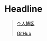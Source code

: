 # Headline

> [个人博客](https://blog.csdn.net/m0_37965018)
>
> [GitHub](https://github.com/Corefo/ "github")
